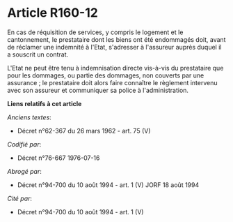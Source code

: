 # Article R160-12

En cas de réquisition de services, y compris le logement et le cantonnement, le prestataire dont les biens ont été endommagés
doit, avant de réclamer une indemnité à l'Etat, s'adresser à l'assureur auprès duquel il a souscrit un contrat.

L'Etat ne peut être tenu à indemnisation directe vis-à-vis du prestataire que pour les dommages, ou partie des dommages, non
couverts par une assurance ; le prestataire doit alors faire connaître le règlement intervenu avec son assureur et
communiquer sa police à l'administration.

**Liens relatifs à cet article**

_Anciens textes_:

  - Décret n°62-367 du 26 mars 1962 - art. 75 (V)

_Codifié par_:

  - Décret n°76-667 1976-07-16

_Abrogé par_:

  - Décret n°94-700 du 10 août 1994 - art. 1 (V) JORF 18 août 1994

_Cité par_:

  - Décret n°94-700 du 10 août 1994 - art. 1 (V)
